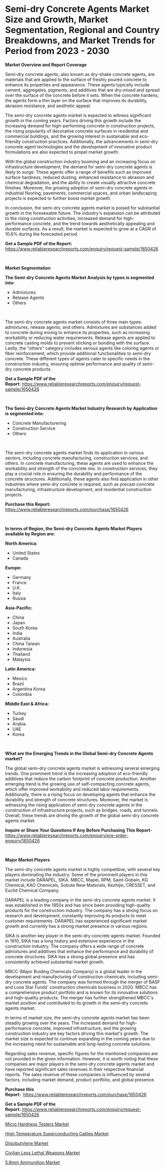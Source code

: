 <p><h1>Semi-dry Concrete Agents Market Size and Growth, Market Segmentation, Regional and Country Breakdowns, and Market Trends for Period from 2023 -  2030</h1></p><p><strong>Market Overview and Report Coverage</strong></p>
<p><p>Semi-dry concrete agents, also known as dry-shake concrete agents, are materials that are applied to the surface of freshly poured concrete to enhance its properties and appearance. These agents typically include cement, aggregates, pigments, and additives that are dry-mixed and spread over the surface of the concrete before it sets. When the concrete hardens, the agents form a thin layer on the surface that improves its durability, abrasion resistance, and aesthetic appeal.</p><p>The semi-dry concrete agents market is expected to witness significant growth in the coming years. Factors driving this growth include the increasing demand for high-performing concrete in construction projects, the rising popularity of decorative concrete surfaces in residential and commercial buildings, and the growing interest in sustainable and eco-friendly construction practices. Additionally, the advancements in semi-dry concrete agent technologies and the development of innovative product formulations are also expected to propel market growth.</p><p>With the global construction industry booming and an increasing focus on infrastructure development, the demand for semi-dry concrete agents is likely to surge. These agents offer a range of benefits such as improved surface hardness, reduced dusting, enhanced resistance to abrasion and chemical degradation, and the ability to create visually attractive concrete finishes. Moreover, the growing adoption of semi-dry concrete agents in industrial flooring, pavements, commercial spaces, and urban landscaping projects is expected to further boost market growth.</p><p>In conclusion, the semi-dry concrete agents market is poised for substantial growth in the foreseeable future. The industry's expansion can be attributed to the rising construction activities, increased demand for high-performance concrete, and the trend towards aesthetically appealing and durable surfaces. As a result, the market is expected to grow at a CAGR of 10.6% during the forecasted period.</p></p>
<p><strong>Get a Sample PDF of the Report:</strong> <a href="https://www.reliableresearchreports.com/enquiry/request-sample/1650426">https://www.reliableresearchreports.com/enquiry/request-sample/1650426</a></p>
<p>&nbsp;</p>
<p><strong>Market Segmentation</strong></p>
<p><strong>The Semi-dry Concrete Agents Market Analysis by types is segmented into:</strong></p>
<p><ul><li>Admixtures</li><li>Release Agents</li><li>Others</li></ul></p>
<p>&nbsp;</p>
<p><p>The semi-dry concrete agents market consists of three main types: admixtures, release agents, and others. Admixtures are substances added to concrete during mixing to enhance its properties, such as increasing workability or reducing water requirements. Release agents are applied to concrete casting molds to prevent sticking or bonding with the surface. Lastly, the "others" category includes various agents like coloring agents or fiber reinforcement, which provide additional functionalities to semi-dry concrete. These different types of agents cater to specific needs in the construction industry, ensuring optimal performance and quality of semi-dry concrete products.</p></p>
<p><strong>Get a Sample PDF of the Report:</strong>&nbsp;<a href="https://www.reliableresearchreports.com/enquiry/request-sample/1650426">https://www.reliableresearchreports.com/enquiry/request-sample/1650426</a></p>
<p>&nbsp;</p>
<p><strong>The Semi-dry Concrete Agents Market Industry Research by Application is segmented into:</strong></p>
<p><ul><li>Concrete Manufacturering</li><li>Construction Service</li><li>Others</li></ul></p>
<p>&nbsp;</p>
<p><p>The semi-dry concrete agents market finds its application in various sectors, including concrete manufacturing, construction services, and others. In concrete manufacturing, these agents are used to enhance the workability and strength of the concrete mix. In construction services, they play a crucial role in ensuring the durability and performance of the concrete structures. Additionally, these agents also find application in other industries where semi-dry concrete is required, such as precast concrete manufacturing, infrastructure development, and residential construction projects.</p></p>
<p><strong>Purchase this Report:</strong>&nbsp; <a href="https://www.reliableresearchreports.com/purchase/1650426">https://www.reliableresearchreports.com/purchase/1650426</a></p>
<p>&nbsp;</p>
<p><strong>In terms of Region, the Semi-dry Concrete Agents Market Players available by Region are:</strong></p>
<p>
    <p> <strong> North America: </strong>
        <ul>
            <li>United States</li>
            <li>Canada</li>
        </ul>
        </p> 
    <p> <strong> Europe: </strong>
        <ul>
            <li>Germany</li>
            <li>France</li>
            <li>U.K.</li>
            <li>Italy</li>
            <li>Russia</li>
        </ul>
        </p> 
    <p> <strong> Asia-Pacific: </strong>
        <ul>
            <li>China</li>
            <li>Japan</li>
            <li>South Korea</li>
            <li>India</li>
            <li>Australia</li>
            <li>China Taiwan</li>
            <li>Indonesia</li>
            <li>Thailand</li>
            <li>Malaysia</li>
        </ul>
        </p> 
    <p> <strong> Latin America: </strong>
        <ul>
            <li>Mexico</li>
            <li>Brazil</li>
            <li>Argentina Korea</li>
            <li>Colombia</li>
        </ul>
        </p> 
    <p> <strong> Middle East & Africa: </strong>
        <ul>
            <li>Turkey</li>
            <li>Saudi</li>
            <li>Arabia</li>
            <li>UAE</li>
            <li>Korea</li>
        </ul>
    </p>
    </p>
<p>&nbsp;</p>
<p><strong>What are the Emerging Trends in the Global Semi-dry Concrete Agents market?</strong></p>
<p><p>The global semi-dry concrete agents market is witnessing several emerging trends. One prominent trend is the increasing adoption of eco-friendly additives that reduce the carbon footprint of concrete production. Another emerging trend is the growing use of self-compacting concrete agents, which offer improved workability and reduced labor requirements. Additionally, there is a rising focus on developing agents that enhance the durability and strength of concrete structures. Moreover, the market is witnessing the rising application of semi-dry concrete agents in the construction of infrastructure projects, such as bridges, roads, and tunnels. Overall, these trends are driving the growth of the global semi-dry concrete agents market.</p></p>
<p><strong>Inquire or Share Your Questions If Any Before Purchasing This Report</strong>- <a href="https://www.reliableresearchreports.com/enquiry/pre-order-enquiry/1650426">https://www.reliableresearchreports.com/enquiry/pre-order-enquiry/1650426</a></p>
<p>&nbsp;</p>
<p><strong>Major Market Players</strong></p>
<p><p>The semi-dry concrete agents market is highly competitive, with several key players dominating the industry. Some of the prominent players in this market include DARAPEL, SIKA, MBCC, Mapei, RPM, Saint-Gobain, KG Chemical, KAO Chemicals, Sobute New Materials, Kezhijie, CRESSET, and Euclid Chemical Company. </p><p>DARAPEL is a leading company in the semi-dry concrete agents market. It was established in the 1950s and has since been providing high-quality products for the construction industry. The company has a strong focus on research and development, constantly improving its products to meet customer requirements. DARAPEL has experienced significant market growth and currently has a strong market presence in various regions.</p><p>SIKA is another key player in the semi-dry concrete agents market. Founded in 1910, SIKA has a long history and extensive experience in the construction industry. The company offers a wide range of concrete admixtures and additives that enhance the performance and durability of concrete structures. SIKA has a strong global presence and has consistently achieved substantial market growth.</p><p>MBCC (Major Buiding Chemicals Company) is a global leader in the development and manufacturing of construction chemicals, including semi-dry concrete agents. The company was formed through the merger of BASF and Lone Star Funds' construction chemicals business in 2020. MBCC has a comprehensive product portfolio and is known for its innovative solutions and high-quality products. The merger has further strengthened MBCC's market position and contributed to its growth in the semi-dry concrete agents market.</p><p>In terms of market size, the semi-dry concrete agents market has been steadily growing over the years. The increased demand for high-performance concrete, improved infrastructure, and the growing construction industry are key factors driving this market's growth. The market size is expected to continue expanding in the coming years due to the increasing need for sustainable and long-lasting concrete solutions.</p><p>Regarding sales revenue, specific figures for the mentioned companies are not provided in the given information. However, it is worth noting that these companies are major players in the semi-dry concrete agents market and have reported significant sales revenues in their respective financial reports. The sales revenue of these companies is influenced by several factors, including market demand, product portfolio, and global presence.</p></p>
<p><strong>Purchase this Report:</strong>&nbsp;&nbsp;<a href="https://www.reliableresearchreports.com/purchase/1650426">https://www.reliableresearchreports.com/purchase/1650426</a></p>
<p></p>
<p><strong>Get a Sample PDF of the Report:</strong>&nbsp;<a href="https://www.reliableresearchreports.com/enquiry/request-sample/1650426">https://www.reliableresearchreports.com/enquiry/request-sample/1650426</a></p>
<p><p><a href="https://www.linkedin.com/pulse/micro-hardness-testers-market-share-amp-new-trends-analysis-1hqkf/">Micro Hardness Testers Market</a></p><p><a href="https://medium.com/@inner.zone.room/high-temperature-superconducting-cables-market-size-growth-forecast-2023-2030-b8832b4aea40">High Temperature Superconducting Cables Market</a></p><p><a href="https://medium.com/@crystalellis1905/diisobutylene-market-size-growth-forecast-2023-2030-bef36dc7bc76">Diisobutylene Market</a></p><p><a href="https://github.com/Chiragrp22/Market-Research-Report-List-1/blob/main/civilian-less-lethal-weapons-market.md">Civilian Less Lethal Weapons Market</a></p><p><a href="https://github.com/ChiragRP21/Market-Research-Report-List-1/blob/main/58mm-ammunition-market.md">5.8mm Ammunition Market</a></p></p>